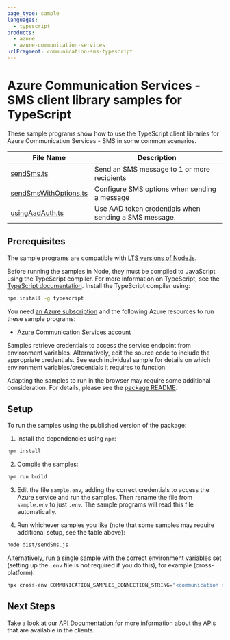 ```yaml
---
page_type: sample
languages:
  - typescript
products:
  - azure
  - azure-communication-services
urlFragment: communication-sms-typescript
---
```


# Azure Communication Services - SMS client library samples for TypeScript

These sample programs show how to use the TypeScript client libraries for Azure Communication Services - SMS in some common scenarios.

| **File Name**                               | **Description**                                       |
| ------------------------------------------- | ----------------------------------------------------- |
| [sendSms.ts][sendsms]                       | Send an SMS message to 1 or more recipients           |
| [sendSmsWithOptions.ts][sendsmswithoptions] | Configure SMS options when sending a message          |
| [usingAadAuth.ts][usingaadauth]             | Use AAD token credentials when sending a SMS message. |

## Prerequisites

The sample programs are compatible with [LTS versions of Node.js](https://github.com/nodejs/release#release-schedule).

Before running the samples in Node, they must be compiled to JavaScript using the TypeScript compiler. For more information on TypeScript, see the [TypeScript documentation][typescript]. Install the TypeScript compiler using:

```bash
npm install -g typescript
```

You need [an Azure subscription][freesub] and the following Azure resources to run these sample programs:

- [Azure Communication Services account][createinstance_azurecommunicationservicesaccount]

Samples retrieve credentials to access the service endpoint from environment variables. Alternatively, edit the source code to include the appropriate credentials. See each individual sample for details on which environment variables/credentials it requires to function.

Adapting the samples to run in the browser may require some additional consideration. For details, please see the [package README][package].

## Setup

To run the samples using the published version of the package:

1. Install the dependencies using `npm`:

```bash
npm install
```

2. Compile the samples:

```bash
npm run build
```

3. Edit the file `sample.env`, adding the correct credentials to access the Azure service and run the samples. Then rename the file from `sample.env` to just `.env`. The sample programs will read this file automatically.

4. Run whichever samples you like (note that some samples may require additional setup, see the table above):

```bash
node dist/sendSms.js
```

Alternatively, run a single sample with the correct environment variables set (setting up the `.env` file is not required if you do this), for example (cross-platform):

```bash
npx cross-env COMMUNICATION_SAMPLES_CONNECTION_STRING="<communication samples connection string>" TO_PHONE_NUMBERS="<to phone numbers>" TO_PHONE_NUMBERS="<to phone numbers>" AZURE_PHONE_NUMBER="<azure phone number>" AZURE_PHONE_NUMBER="<azure phone number>" FROM_PHONE_NUMBER="<from phone number>" AZURE_PHONE_NUMBER="<azure phone number>" node dist/sendSms.js
```

## Next Steps

Take a look at our [API Documentation][apiref] for more information about the APIs that are available in the clients.

[sendsms]: https://github.com/Azure/azure-sdk-for-js/blob/main/sdk/communication/communication-sms/samples/v1/typescript/src/sendSms.ts
[sendsmswithoptions]: https://github.com/Azure/azure-sdk-for-js/blob/main/sdk/communication/communication-sms/samples/v1/typescript/src/sendSmsWithOptions.ts
[usingaadauth]: https://github.com/Azure/azure-sdk-for-js/blob/main/sdk/communication/communication-sms/samples/v1/typescript/src/usingAadAuth.ts
[apiref]: https://docs.microsoft.com/javascript/api/@azure/communication-sms
[freesub]: https://azure.microsoft.com/free/
[createinstance_azurecommunicationservicesaccount]: https://docs.microsoft.com/azure/communication-services/quickstarts/create-communication-resource
[package]: https://github.com/Azure/azure-sdk-for-js/tree/main/sdk/communication/communication-sms/README.md
[typescript]: https://www.typescriptlang.org/docs/home.html
